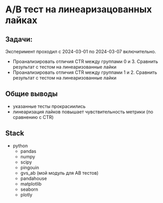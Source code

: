 # A/B тест на линеаризацованных лайках

## Задачи:
Эксперимент проходил с 2024-03-01 по 2024-03-07 включительно.
- Проанализировать отличия CTR между группами 0 и 3. Сравнить результат с тестом на линеаризованные лайки
- Проанализировать отличия CTR между группами 1 и 2. Сравнить результат с тестом на линеаризованные лайки

## Общие выводы
- указанные тесты прокрасиились
- линеаризация лайков повышает чувствительность метрики (по сравнению с CTR)

## Stack
- python
  - pandas
  - numpy
  - scipy
  - pingouin
  - gvs_ab (мой модуль для AB тестов)
  - pandahouse
  - matplotlib
  - seaborn
  - plotly
